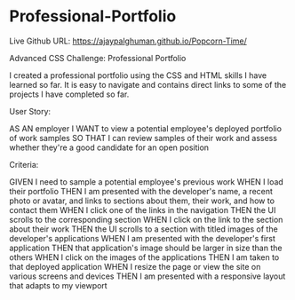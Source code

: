 # Professional-Portfolio

Live Github URL: https://ajaypalghuman.github.io/Popcorn-Time/

Advanced CSS Challenge: Professional Portfolio

I created a professional portfolio using the CSS and HTML skills I have learned so far. It is easy to navigate and contains direct links to some of the projects I have completed so far. 

User Story:

AS AN employer
I WANT to view a potential employee's deployed portfolio of work samples
SO THAT I can review samples of their work and assess whether they're a good candidate for an open position

Criteria: 

GIVEN I need to sample a potential employee's previous work
WHEN I load their portfolio
THEN I am presented with the developer's name, a recent photo or avatar, and links to sections about them, their work, and how to contact them
WHEN I click one of the links in the navigation
THEN the UI scrolls to the corresponding section
WHEN I click on the link to the section about their work
THEN the UI scrolls to a section with titled images of the developer's applications
WHEN I am presented with the developer's first application
THEN that application's image should be larger in size than the others
WHEN I click on the images of the applications
THEN I am taken to that deployed application
WHEN I resize the page or view the site on various screens and devices
THEN I am presented with a responsive layout that adapts to my viewport